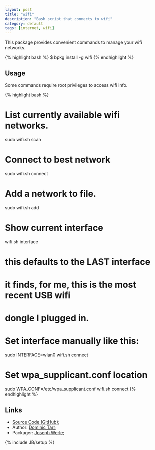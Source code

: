 ```yaml
---
layout: post
title: "wifi"
description: "Bash script that connects to wifi"
category: default
tags: [internet, wifi]
---
```



This package provides convenient commands to manage your wifi networks.

{% highlight bash %}
$ bpkg install -g wifi
{% endhighlight %}

## Usage

Some commands require root privileges to access wifi info.

{% highlight bash %}
# List currently available wifi networks.
sudo wifi.sh scan

# Connect to best network
sudo wifi.sh connect

# Add a network to file.
sudo wifi.sh add <SSID> <passphrase>

# Show current interface
wifi.sh interface

# this defaults to the LAST interface
# it finds, for me, this is the most recent USB wifi
# dongle I plugged in.

# Set interface manually like this:
sudo INTERFACE=wlan0 wifi.sh connect

# Set wpa_supplicant.conf location
sudo WPA_CONF=/etc/wpa_supplicant.conf wifi.sh connect
{% endhighlight %}

## Links

* [Source Code (GitHub)](https://github.com/bpkg/wifi);
* Author: [Dominic Tarr](https://github.com/dominictarr);
* Packager: [Joseph Werle](https://github.com/jwerle);

{% include JB/setup %}
